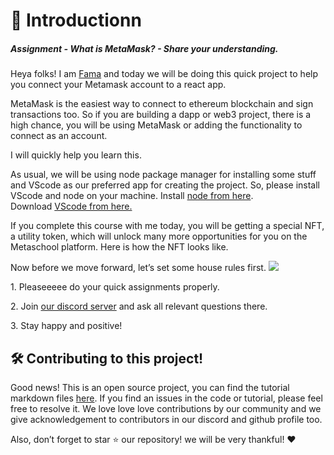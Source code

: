 🦊 Introductionn
================

##### Assignment - What is MetaMask? - Share your understanding.

Heya folks! I am [Fama](https://twitter.com/fatimarizwan) and today we will be doing this quick project to help you connect your Metamask account to a react app. 

MetaMask is the easiest way to connect to ethereum blockchain and sign transactions too. So if you are building a dapp or web3 project, there is a high chance, you will be using MetaMask or adding the functionality to connect as an account.    
  
I will quickly help you learn this. 

As usual, we will be using node package manager for installing some stuff and VScode as our preferred app for creating the project. So, please install VScode and node on your machine. Install [node from here](https://nodejs.org/en/). Download [VScode from here.](https://code.visualstudio.com/)

If you complete this course with me today, you will be getting a special NFT, a utility token, which will unlock many more opportunities for you on the Metaschool platform. Here is how the NFT looks like.

Now before we move forward, let’s set some house rules first. ![](https://lh6.googleusercontent.com/rpW6Nmm5Sl7UXSwsVUlNfRC3mfhib3FZ-GlvaMYsmZQ5ucwwu8RF8RRlYPye-wJVSjwGqKdxviy445hksdMQ26jjVZjYcQ8eqAMO2KeGadd2-FgtCS40FJjW3ifSsvqWfMYRIFN6)

1\. Pleaseeeee do your quick assignments properly. 

2\. Join [our discord server](https://discord.gg/vbVMUwXWgc) and ask all relevant questions there. 

3\. Stay happy and positive!

🛠 Contributing to this project!
--------------------------------

Good news! This is an open source project, you can find the tutorial markdown files [here](https://github.com/0xmetaschool/Learning-Projects). If you find an issues in the code or tutorial, please feel free to resolve it. We love love love contributions by our community and we give acknowledgement to contributors in our discord and github profile too.

Also, don’t forget to star ⭐️ our repository! we will be very thankful! ♥️